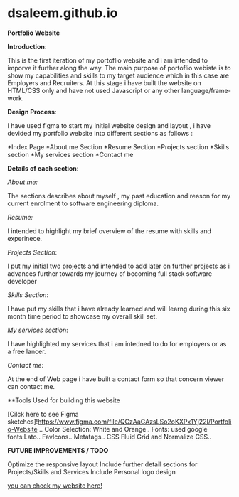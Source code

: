 # dsaleem.github.io
**Portfolio Website**

**Introduction**:

This is the first iteration of my portoflio website and i am intended to imporve it further along the way.
The main purpose of portoflio webiste is to show my capabilities and skills to my target audience which in this case are Employers and Recruiters. 
At this stage i have built the website on HTML/CSS only and have not used Javascript or any other language/frame-work.

**Design Process**:

I have used figma to start my initial website design and layout , i have devided my portfolio website into different sections as follows :

*Index Page 
*About me Section
*Resume Section
*Projects section
*Skills section
*My services section
*Contact me

**Details of each section**:

_About me:_

The sections describes about myself , my past education and reason for my current enrolment to software engineering diploma.

_Resume:_

I intended to highlight my brief overview of the resume with skills and experinece.


_Projects Section_:

I put my initial two projects and intended to add later on further projects as i advances further towards my journey of becoming full stack software developer


_Skills Section_:

I have put my skills that i have already learned and will learng during this six month time period to showcase my overall skill set.

_My services section_:

I have highlighted my services that i am intedned to do for employers or as a free lancer.

_Contact me_:

At the end of Web page i have built a contact form so that concern viewer can contact me.

**Tools Used for building this website

[Cilck here to see Figma sketches]!https://www.figma.com/file/QCzAaGAzsLSo2oKXPx1Yj22I/Portfolio-Website ..
Color Selection: White and Orange..
Fonts: used google fonts:Lato..
FavIcons..
Metatags..
CSS Fluid Grid and Normalize CSS..

**FUTURE IMPROVEMENTS / TODO**

Optimize the responsive layout
Include further detail sections for Projects/Skills and Services
Include Personal logo design

[you can check my website here!](https://dsaleem.github.io)


